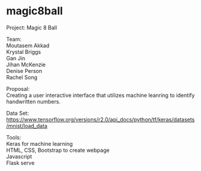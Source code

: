 # magic8ball
Project:  Magic 8 Ball


Team:  
Moutasem Akkad  
Krystal Briggs  
Gan Jin  
Jihan McKenzie  
Denise Person  
Rachel Song  

Proposal:  
Creating a user interactive interface that utilizes machine leanring to identify handwritten numbers.  

Data Set:  
https://www.tensorflow.org/versions/r2.0/api_docs/python/tf/keras/datasets/mnist/load_data

Tools:  
Keras for machine learning  
HTML, CSS, Bootstrap to create webpage  
Javascript  
Flask serve  
